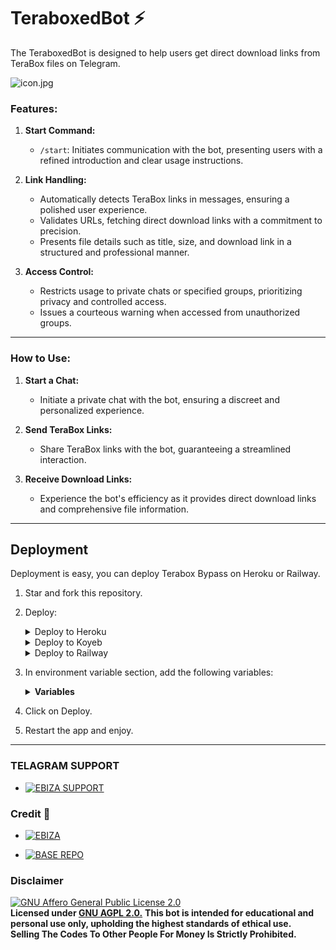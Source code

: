 # TeraboxedBot ⚡

The TeraboxedBot is designed to help users get direct download links from TeraBox files on Telegram.

![icon.jpg](https://te.legra.ph/file/7680309a045c8063a08c7.jpg)


### **Features:**

1. **Start Command:**
   - `/start`: Initiates communication with the bot, presenting users with a refined introduction and clear usage instructions.

2. **Link Handling:**
   - Automatically detects TeraBox links in messages, ensuring a polished user experience.
   - Validates URLs, fetching direct download links with a commitment to precision.
   - Presents file details such as title, size, and download link in a structured and professional manner.

3. **Access Control:**
   - Restricts usage to private chats or specified groups, prioritizing privacy and controlled access.
   - Issues a courteous warning when accessed from unauthorized groups.

---

### **How to Use:**

1. **Start a Chat:**
   - Initiate a private chat with the bot, ensuring a discreet and personalized experience.

2. **Send TeraBox Links:**
   - Share TeraBox links with the bot, guaranteeing a streamlined interaction.

3. **Receive Download Links:**
   - Experience the bot's efficiency as it provides direct download links and comprehensive file information.

---

## Deployment
Deployment is easy, you can deploy Terabox Bypass on Heroku or Railway.
1. Star and fork this repository.
2. Deploy:

    <details>
    <summary>Deploy to Heroku</summary>
    
    <br>[![Deploy](https://www.herokucdn.com/deploy/button.svg)](https://heroku.com/deploy?template=https://github.com/youesky/TeraboxedBot)
    </details>
    
    <details>
    <summary>Deploy to Koyeb</summary>
    
    <br>[![Deploy to Koyeb](https://www.koyeb.com/static/images/deploy/button.svg)](https://app.koyeb.com/deploy?type=git&repository=github.com/youesky/TeraboxedBot&env[WEBHOOK]=True&env[BOT_TOKEN]&env[API_ID]&env[API_HASH]&env[ADMINS]&env[IMAGES]&run_command=python%20bot.py&branch=main&name=TeraboxedBot)              
    </details>
    
    <details>
    <summary>Deploy to Railway</summary>
    
    <br>[![Deploy on Railway](https://railway.app/button.svg)](https://railway.app/template/_l3iQY?referralCode=IEUhZ-)
    </details>

3. In environment variable section, add the following variables:

    <details>
    <summary><b>Variables</b></summary>
      
      <b>Required Variable</b>
    * `BOT_TOKEN`: Create a bot using [@BotFather](https://telegram.dog/BotFather), and get the Telegram API token.
        
      <b>Optional Variables</b>
    * `API_ID`: Get this value from [telegram.org](https://my.telegram.org/apps)
    * `API_HASH`: Get this value from [telegram.org](https://my.telegram.org/apps)
    * `ADMINS`: Username or ID of Admin. Separate multiple Admins by space
    * `IMAGES`: Telegraph links of images to show in start message.( Multiple images can be used seperated by space )
    * `WEBHOOK`: True/False if your server is web support required? the value is True else False
    </details>
    
4. Click on Deploy.
5. Restart the app and enjoy.

---

### TELAGRAM SUPPORT 

* [![EBIZA SUPPORT](https://img.shields.io/static/v1?label=EBIZA&message=SUPPORT&color=critical)](https://t.me/EbizaSupport)

### Credit 💞

* [![EBIZA](https://img.shields.io/static/v1?label=OWNER&message=EBIZA&color=yellow)](https://t.me/ebiza)

* [![BASE REPO](https://img.shields.io/static/v1?label=BASE&message=REPO&color=green)](https://github.com/bakamono12/Terabox-Bypass)

### Disclaimer

[![GNU Affero General Public License 2.0](https://www.gnu.org/graphics/agplv3-155x51.png)](https://www.gnu.org/licenses/agpl-3.0.en.html#header)<br>
<b>Licensed under <a href="https://github.com/MrMKN/PROFESSOR-BOT/blob/main/LICENSE">GNU AGPL 2.0.</a></b>
<b>This bot is intended for educational and personal use only, upholding the highest standards of ethical use.</b><br>
<b>Selling The Codes To Other People For Money Is Strictly Prohibited.</b>
